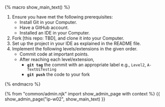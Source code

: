 {% macro show_main_text() %}
<div id="main">

<div id="title">

</div>
<div id="body">

1. Ensure you have met the following prerequisites:
   * Install Git in your Computer.
   * Have a GitHub account.
   * Installed an IDE in your Computer.
1. Fork [this repo: TBD], and clone it into your Computer.
1. Set up the project in your IDE as explained in the README file.
1. Implement the following levels/extensions in the given order.
   * Commit code at important points.
   * After reaching each level/extension,
     * **`git tag`** the commit with an appropriate label e.g., `Level2`, `A-TextUiTesting`
     * **`git push`** the code to your fork
<include src="dukeFragment.md" boilerplate var-header="**Duke - Level 1: Greet, Echo, Exit**" var-fragment="text.md#level1" />
<include src="dukeFragment.md" boilerplate var-header="**Duke - Level 2: Add, List**" var-fragment="text.md#level2" />
<include src="dukeFragment.md" boilerplate var-header="**Duke - Level 3: Mark as Done**" var-fragment="text.md#level3" />
<include src="dukeFragment.md" boilerplate var-header="**Duke - Level 4: ToDo, Event, Deadline**" var-fragment="text.md#level4" />
<include src="dukeFragment.md" boilerplate var-header="**Duke - Ext: A-TextUiTesting**" var-fragment="extensions.mbdf#A-TextUiTesting" />
<include src="dukeFragment.md" boilerplate var-header="**Duke - Level 5: Handle Incorrect Inputs**" var-fragment="text.md#level5" />
<include src="dukeFragment.md" boilerplate var-header="**Duke - Level 6: Delete**" var-fragment="text.md#level6" />
<include src="dukeFragment.md" boilerplate var-header="**Duke - Ext: A-Enums**" var-fragment="extensions.mbdf#A-Enums" />

</div>
</div>
{% endmacro %}

{% from "common/admin.njk" import show_admin_page with context %}
{{ show_admin_page("ip-w02", show_main_text) }}